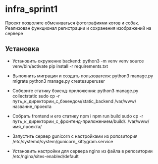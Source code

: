 # infra_sprint1
Проект позволяте обмениваться фотографиями котов и собак.
Реализован функционал регистрации и сохранения изображений на сервере
## Установка
- Установить окружение backend:
  python3 -m venv venv
  source venv/bin/activate
  pip install -r requirements.txt
- Выполнить миграции и создать пользователя:
  python3 manage.py migrate
  python3 manage.py createsuperuser
- Соберите статику бэкенд-приложения:
  python3 manage.py collectstatic
  sudo cp -r путь_к_директории_с_бэкендом/static_backend /var/www/название_проекта
- Собрать frontend и его статику
  npm i
  npm run build
  sudo cp -r путь_к_директории_с_фронтенд-приложением/build/. /var/www/имя_проекта/

- Запустить сервер gunicorn с настройками из ропозитория
  /etc/systemd/system/gunicorn_kittygram.service
- Установить настройки для сервера nginx из файла в репозитории
  /etc/nginx/sites-enabled/default
